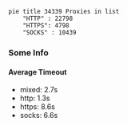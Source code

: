 
```mermaid
pie title 34339 Proxies in list
    "HTTP" : 22798
    "HTTPS": 4798
    "SOCKS" : 10439
```

### Some Info
#### Average Timeout

- mixed: 2.7s
- http: 1.3s
- https: 8.6s
- socks: 6.6s